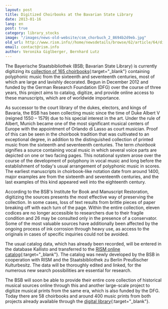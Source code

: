 ```yaml
---
layout: post
title: Digitized Choirbooks at the Bavarian State Library
date: 2013-01-16
lang: en
post: true
category: library_stocks
image: "/images/news-old-website/csm_chorbuch_2_8694b2d9eb.jpg"
old_url: http://www.rism.info//home/newsdetails/browse/62/article/64/digitized-choirbooks-at-the-bavarian-state-library.html
email: contact@rism.info
author: Veronika Giglberger, Bernhard Lutz
---
```


The Bayerische Staatsbibliothek (BSB; Bavarian State Library) is currently digitizing its [collection of 165 choirbooks](http://daten.digitale-sammlungen.de/~db/ausgaben/uni_ausgabe.html?projekt=1257941718&recherche=ja&ordnung=sig){:target="_blank"} containing polyphonic music from the sixteenth and seventeenth centuries, most of which are large and lavishly decorated. Begun in December 2012 and funded by the German Research Foundation (DFG) over the course of three years, this project aims to catalog, digitize, and provide online access to these manuscripts, which are of worldwide importance.

As successor to the court library of the dukes, electors, and kings of Bavaria, the BSB has been collecting music since the time of Duke Albert V (reigned 1550 – 1579) due to his special interest in the art. Under the rule of Albert, Munich became one of the most significant musical centers of Europe with the appointment of Orlando di Lasso as court musician. Proof of this can be seen in the choirbook tradition that was cultivated to an exceptional degree, in addition to the distinguished collection of printed music from the sixteenth and seventeenth centuries. The term _choirbook_ signifies a source containing vocal music in which several voice parts are depicted on one or two facing pages. This notational system arose over the course of the development of polyphony in vocal music and long before the establishment of today's usual arrangement of polyphonic music in scores. The earliest manuscripts in choirbook-like notation date from around 1400, major examples are from the sixteenth and seventeenth centuries, and the last examples of this kind appeared well into the eighteenth century.

According to the BSB's Institute for Book and Manuscript Restoration, digitizing the sources presents the most effective way of preserving the collection. In some cases, loss of text results from brittle pieces of paper breaking off with each turn of the page. Within the entire collection, eleven codices are no longer accessible to researchers due to their fragile condition and 26 may be consulted only in the presence of a conservator. Some of the most valuable sources have additionally been affected by the ongoing process of ink corrosion through heavy use, as access to the originals in cases of specific inquiries could not be avoided.

The usual catalog data, which has already been recorded, will be entered in the database Kallisto and transferred to the [RISM online catalog](http://opac.rism.info/){:target="_blank"}. The catalog was newly developed by the BSB in cooperation with RISM and the Staatsbibliothek zu Berlin Preußischer Kulturbesitz. The data will be thoroughly edited and linked, for the numerous new search possibilities are essential for research.

The BSB will soon be able to provide their entire core collection of historical musical sources online through this and another large-scale project to digitize musical prints from the same era, which is also funded by the DFG. Today there are 58 choirbooks and around 400 music prints from both projects already available through the [digital library](http://www.digitale-sammlungen.de/){:target="_blank"}.
